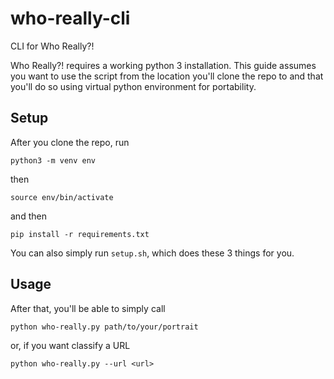 # who-really-cli

CLI for Who Really?! 

Who Really?! requires a working python 3 installation. This guide assumes you want to use the script from the location you'll clone the repo to and that you'll do so using virtual python environment for portability.

## Setup

After you clone the repo, run 

`python3 -m venv env`

then

`source env/bin/activate`

and then

`pip install -r requirements.txt`

You can also simply run `setup.sh`, which does these 3 things for you.

## Usage

After that, you'll be able to simply call

`python who-really.py path/to/your/portrait`

or, if you want classify a URL

`python who-really.py --url <url>`
